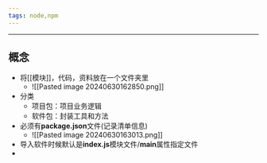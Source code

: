 ```yaml
---
tags: node,npm
---
```


---

## 概念

 - 将[[模块]]，代码，资料放在一个文件夹里
	 - ![[Pasted image 20240630162850.png]]
 - 分类
	 - 项目包：项目业务逻辑
	 - 软件包：封装工具和方法
 - 必须有**package.json**文件(记录清单信息)
	 - ![[Pasted image 20240630163013.png]]
 - 导入软件时候默认是**index.js**模块文件/**main**属性指定文件
 - 